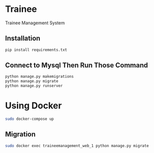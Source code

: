 # Trainee

Trainee Management System

## Installation

```bash
pip install requirements.txt
```

## Connect to Mysql Then Run Those Command

```python
python manage.py makemigrations
python manage.py migrate
python manage.py runserver

```
# Using Docker
```bash
sudo docker-compose up 
```
## Migration
```bash
sudo docker exec traineemanagement_web_1 python manage.py migrate 
```
